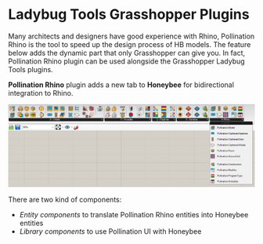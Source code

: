 # Ladybug Tools Grasshopper Plugins

Many architects and designers have good experience with Rhino, Pollination Rhino is the tool to speed up the design process of HB models. The feature below adds the dynamic part that only Grasshopper can give you. In fact, Pollination Rhino plugin can be used alongside the Grasshopper Ladybug Tools plugins.

**Pollination Rhino** plugin adds a new tab to **Honeybee** for bidirectional integration to Rhino.

![](../../../.gitbook/assets/image%20%28116%29.png)

There are two kind of components:

* _Entity components_ to translate Pollination Rhino entities into Honeybee entities
* _Library components_ to use Pollination UI with Honeybee



